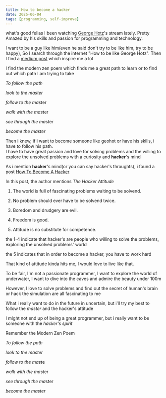 ```yaml
---
title: How to become a hacker
date: 2025-06-04
tags: [programming, self-improve]
---
```

what's good fellas I been watching [George Hotz](https://www.youtube.com/@geohotarchive)'s stream lately. Pretty Amazed by his skills and passion for programming and technology.

I want to be a guy like him(even he said don't try to be like him, try to be happy), So I search through the internet "How to be like George Hotz". Then I find a  [medium post](https://medium.com/@Satishes/how-to-become-like-george-hotz-6d282b60f068) which inspire me a lot

I find the modern zen poem which finds me a great path to learn or to find out which path I am trying to take

*To follow the path*  

*look to the master*  

*follow to the mast*er  

*walk with the mast*er  

*see through the ma*ster  

*become the master*  

Then i knew, if i want to become someone like geohot or have his skills, i have to follow his path.  
I have to have great passion and love for solving problems and the willing to explore the unsolved problems with a curiosity and **hacker**'s mind

As i mention **hacker**'s mind(or you can say hacker's throughts), i found a post [How To Become A Hacker](http://www.catb.org/~esr/faqs/hacker-howto.html)  

In this post, the author mentions *The Hacker Attitude*  

1. The world is full of fascinating problems waiting to be solvend.

2. No problem should ever have to be solvend twice.

3. Boredom and drudgery are evil.

4. Freedom is good.

5. Attitude is no substitute for competence.


the 1-4 indicate that hacker's are people who willing to solve the problems, exploring the unsolved problems' world

the 5 indicates that in order to become a hacker, you have to work hard  

That kind of attitude kinda hits me, I would love to live like that.  

To be fair, I'm not a passionate programmer, I want to explore the world of underwater, I want to dive into the caves and admire the beauty under 100m

However, I love to solve problems and find out the secret of human's brain or hack the simulation are all fascinating to me  

What i really want to do in the future in uncertain, but i'll try my best to follow the *master* and the hacker's attitude  

I might not end up of being a great programmer, but i really want to be someone with the *hacker's spirit*  

Remember the Modern Zen Poem

*To follow the path*  

*look to the master*  

*follow to the mast*e   

*walk with the mast*er  

*see through the ma*ster  

*become the master*  
